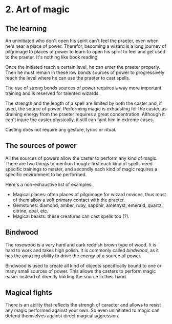# 2. Art of magic

## The learning
An uninitiated who don't open his spirit can't feel the praeter, even when he's near a place of power.
Therefor, becoming a wizard is a long journey of pilgrimage to places of power to learn to open his spirit to feel and get used to the praeter. It's nothing like book reading.

Once the initiated reach a certain level, he can enter the praeter properly. Then he must remain in these low bonds sources of power to progressively reach the level where he can use the praeter to cast spells.

The use of strong bonds sources of power requires a way more important training and is reserved for talented wizards.

The strength and the length of a spell are limited by both the caster and, if used, the source of power.
Performing magic is exhausting for the caster, as draining energy from the praeter requires a great concentration. Although it can't injure the caster physically, it still can faint him in extreme cases.

Casting does not require any gesture, lyrics or ritual.

## The sources of power
All the sources of powers allow the caster to perform any kind of magic. There are two things to mention though: first each kind of spells need specific trainings to master, and secondly each kind of magic requires a specific environment to be performed.

Here's a non-exhaustive list of examples:
- Magical places: often places of pilgrimage for wizard novices, thus most of them allow a soft primary contact with the praeter.
- Gemstones: diamond, amber, ruby, sapphir, amethyst, emerald, quartz, citrine, opal, etc.
- Magical beasts: these creatures can cast spells too (?).

## Bindwood
The rosewood is a very hard and dark reddish brown type of wood. It is hard to work and takes high polish. It is commonly called _bindwood_, as it has the amazing ability to drive the energy of a source of power.

Bindwood is used to create all kind of objects specifically bound to one or many small sources of power. This allows the casters to perform magic easier instead of directly holding the source in their hand.

## Magical fights
There is an ability that reflects the strengh of caracter and allows to resist any magic performed against your own. So even uninitiated to magic can defend themselves against direct magical aggression.

